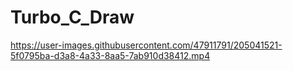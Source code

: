 # Turbo_C_Draw

https://user-images.githubusercontent.com/47911791/205041521-5f0795ba-d3a8-4a33-8aa5-7ab910d38412.mp4

